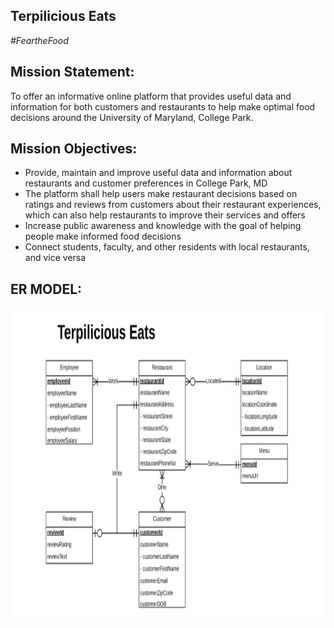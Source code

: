 ## Terpilicious Eats
_#FeartheFood_
 
## Mission Statement:

To offer an informative online platform that provides useful data and information for both customers and restaurants to help make optimal food decisions around the University of Maryland, College Park.

## Mission Objectives:

 - Provide, maintain and improve useful data and information about restaurants and customer preferences in College Park, MD
- The platform shall help users make restaurant decisions based on ratings and reviews from customers about their restaurant experiences, which can also help restaurants to improve their services and offers
-	Increase public awareness and knowledge with the goal of helping people make informed food decisions
-	Connect students, faculty, and other residents with local restaurants, and vice versa

 ## ER MODEL:
<p align="center">
  <img  height="500" src="ER-Model.PNG">
</p>
